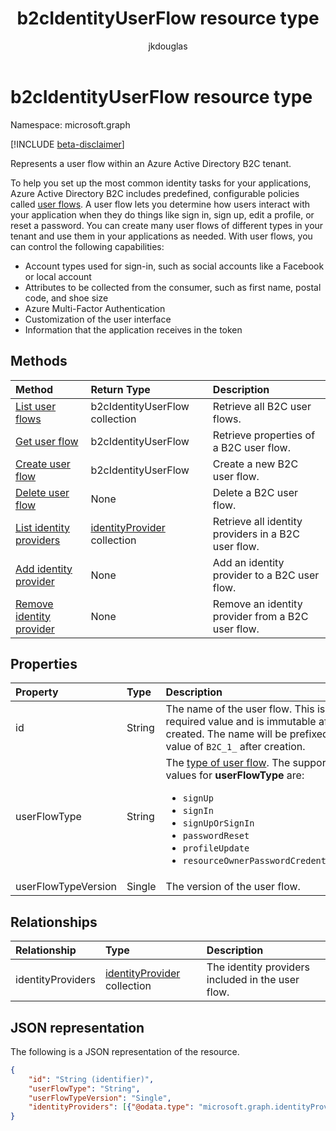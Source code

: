 ﻿---
title: "b2cIdentityUserFlow resource type"
description: "Represents a user flow within an Azure Active Directory B2C tenant."
localization_priority: Priority
doc_type: resourcePageType
ms.prod: "microsoft-identity-platform"
author: "jkdouglas"
---

# b2cIdentityUserFlow resource type

Namespace: microsoft.graph

[!INCLUDE [beta-disclaimer](../../includes/beta-disclaimer.md)]

Represents a user flow within an Azure Active Directory B2C tenant.

To help you set up the most common identity tasks for your applications, Azure Active Directory B2C includes predefined, configurable policies called [user flows](/azure/active-directory-b2c/user-flow-overview). A user flow lets you determine how users interact with your application when they do things like sign in, sign up, edit a profile, or reset a password. You can create many user flows of different types in your tenant and use them in your applications as needed. With user flows, you can control the following capabilities:

- Account types used for sign-in, such as social accounts like a Facebook or local account
- Attributes to be collected from the consumer, such as first name, postal code, and shoe size
- Azure Multi-Factor Authentication
- Customization of the user interface
- Information that the application receives in the token

## Methods

| Method                                                                             | Return Type                                                     | Description                                         |
| :--------------------------------------------------------------------------------- | :-------------------------------------------------------------- | :-------------------------------------------------- |
| [List user flows](../api/identitycontainer-list-b2cuserflows.md)                   | b2cIdentityUserFlow collection                                  | Retrieve all B2C user flows.                        |
| [Get user flow](../api/b2cidentityuserflow-get.md)                                 | b2cIdentityUserFlow                                             | Retrieve properties of a B2C user flow.             |
| [Create user flow](../api/identitycontainer-post-b2cuserflows.md)                  | b2cIdentityUserFlow                                             | Create a new B2C user flow.                         |
| [Delete user flow](../api/b2cidentityuserflow-delete.md)                           | None                                                            | Delete a B2C user flow.                             |
| [List identity providers](../api/b2cidentityuserflow-list-identityproviders.md)    | [identityProvider](../resources/identityProvider.md) collection | Retrieve all identity providers in a B2C user flow. |
| [Add identity provider](../api/b2cidentityuserflow-post-identityproviders.md)      | None                                                            | Add an identity provider to a B2C user flow.        |
| [Remove identity provider](../api/b2cidentityuserflow-delete-identityproviders.md) | None                                                            | Remove an identity provider from a B2C user flow.   |

## Properties

| Property            | Type   | Description                                                                                                                                                                                                                                                                                                           |
| :------------------ | :----- | :-------------------------------------------------------------------------------------------------------------------------------------------------------------------------------------------------------------------------------------------------------------------------------------------------------------------- |
| id                  | String | The name of the user flow. This is a required value and is immutable after it's created. The name will be prefixed with the value of `B2C_1_` after creation.                                                                                                                                                         |
| userFlowType        | String | The [type of user flow](https://docs.microsoft.com/azure/active-directory-b2c/user-flow-versions). The supported values for **userFlowType** are:<br/><ul><li>`signUp`</li><li>`signIn`</li><li>`signUpOrSignIn`</li><li>`passwordReset`</li><li>`profileUpdate`</li><li>`resourceOwnerPasswordCredentialSignIn`</li> |
| userFlowTypeVersion | Single | The version of the user flow.                                                                                                                                                                                                                                                                                         |

## Relationships

| Relationship      | Type                                                            | Description                                       |
| :---------------- | :-------------------------------------------------------------- | :------------------------------------------------ |
| identityProviders | [identityProvider](../resources/identityprovider.md) collection | The identity providers included in the user flow. |

## JSON representation

The following is a JSON representation of the resource.

<!-- {
  "blockType": "resource",
  "@odata.type": "microsoft.graph.b2cIdentityUserFlow",
  "optionalProperties": [],
  "keyProperty": "id"
} -->

```json
{
    "id": "String (identifier)",
    "userFlowType": "String",
    "userFlowTypeVersion": "Single",
    "identityProviders": [{"@odata.type": "microsoft.graph.identityProvider"}]
}
```
